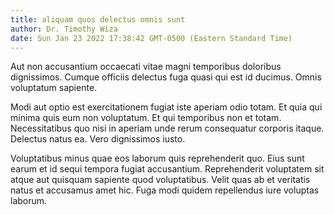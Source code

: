 ```yaml
---
title: aliquam quos delectus omnis sunt
author: Dr. Timothy Wiza
date: Sun Jan 23 2022 17:38:42 GMT-0500 (Eastern Standard Time)
---
```

Aut non accusantium occaecati vitae magni temporibus doloribus dignissimos. Cumque officiis delectus fuga quasi qui est id ducimus. Omnis voluptatum sapiente.

 Modi aut optio est exercitationem fugiat iste aperiam odio totam. Et quia qui minima quis eum non voluptatum. Et qui temporibus non et totam. Necessitatibus quo nisi in aperiam unde rerum consequatur corporis itaque. Delectus natus ea. Vero dignissimos iusto.

 Voluptatibus minus quae eos laborum quis reprehenderit quo. Eius sunt earum et id sequi tempora fugiat accusantium. Reprehenderit voluptatem sit atque aut quisquam sapiente quod voluptatibus. Velit quas ab et veritatis natus et accusamus amet hic. Fuga modi quidem repellendus iure voluptas laborum.